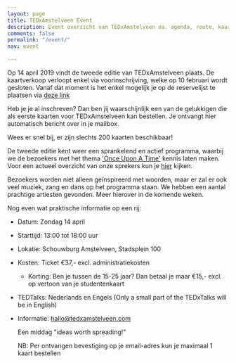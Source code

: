 ```yaml
---
layout: page
title: TEDxAmstelveen Event
description: Event overzicht van TEDxAmstelveen oa. agenda, route, kaartverkoop...
comments: false
permalink: "/event/"
nav: event

---
```

Op 14 april 2019 vindt de tweede editie van <span class="redx">TEDxAmstelveen</span> plaats. De kaartverkoop verloopt enkel via voorinschrijving, welke op 10 februari wordt gesloten. Vanaf dat moment is het enkel mogelijk je op de reservelijst te plaatsen via [deze link](https://docs.google.com/forms/d/1Es74rB--j6gnE1CCwLpxoUHtRZk_Fau7Eef-SaNFVMs/viewform?edit_requested=true "Voorinschrijving")

Heb je je al inschreven? Dan ben jij waarschijnlijk een van de gelukkigen die als eerste kaarten voor TEDxAmstelveen kan bestellen. Je ontvangt hier automatisch bericht over in je mailbox.

Wees er snel bij, er zijn slechts 200 kaarten beschikbaar!

De tweede editie kent weer een sprankelend en actief programma, waarbij we de bezoekers met het thema ['Once Upon A Time'](https://tedxamstelveen.com/once-upon-a-time-thema-2019/ "Once Apon A Time") kennis laten maken. Voor een actueel overzicht van onze sprekers kun je [hier](https://tedxamstelveen.com/sprekers/ "Sprekers") kijken.

Bezoekers worden niet alleen geïnspireerd met woorden, maar er zal er ook veel muziek, zang en dans op het programma staan. We hebben een aantal prachtige artiesten gevonden. Meer hierover in de komende weken.

Nog even wat praktische informatie op een rij:

* Datum: <span class="redx">Zondag 14 april</span>
* Starttijd: 13:00 tot 18:00 uur
* Lokatie: Schouwburg Amstelveen, Stadsplein 100
* Kosten: Ticket €37,- excl. administratiekosten
  * Korting: Ben je tussen de 15-25 jaar? Dan betaal je maar €15,- excl. op vertoon van je studentenkaart
* TEDTalks: Nederlands en Engels (Only a small part of the TEDxTalks will be in English)
* Informatie: hallo@tedxamstelveen.com

  Een middag <span class="redx">"ideas worth spreading!"</span>

  NB: Per ontvangen bevestiging op je email-adres kun je maximaal 1 kaart bestellen